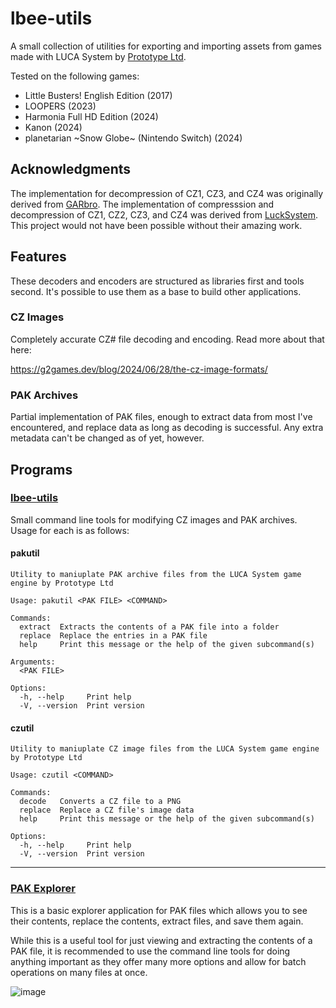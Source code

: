# lbee-utils
A small collection of utilities for exporting and importing assets from games
made with LUCA System by [Prototype Ltd](https://www.prot.co.jp/).

Tested on the following games:
 - Little Busters! English Edition (2017)
 - LOOPERS (2023)
 - Harmonia Full HD Edition (2024)
 - Kanon (2024)
 - planetarian \~Snow Globe~ (Nintendo Switch) (2024)

## Acknowledgments
The implementation for decompression of CZ1, CZ3, and CZ4 was originally
derived from [GARbro](https://github.com/morkt/GARbro/). The implementation of
compresssion and decompression of CZ1, CZ2, CZ3, and CZ4 was derived from
[LuckSystem](https://github.com/wetor/LuckSystem). This project would not have
been possible without their amazing work.

## Features
These decoders and encoders are structured as libraries first and tools second.
It's possible to use them as a base to build other applications.

### CZ Images
Completely accurate CZ# file decoding and encoding. Read more about that here:

https://g2games.dev/blog/2024/06/28/the-cz-image-formats/

### PAK Archives
Partial implementation of PAK files, enough to extract data from most I've
encountered, and replace data as long as decoding is successful. Any extra
metadata can't be changed as of yet, however.

## Programs

### [lbee-utils](https://github.com/G2-Games/lbee-utils/releases/tag/utils-0.1.0)
Small command line tools for modifying CZ images and PAK archives. Usage for each
is as follows:

#### pakutil
```
Utility to maniuplate PAK archive files from the LUCA System game engine by Prototype Ltd

Usage: pakutil <PAK FILE> <COMMAND>

Commands:
  extract  Extracts the contents of a PAK file into a folder
  replace  Replace the entries in a PAK file
  help     Print this message or the help of the given subcommand(s)

Arguments:
  <PAK FILE>  

Options:
  -h, --help     Print help
  -V, --version  Print version
```

#### czutil
```
Utility to maniuplate CZ image files from the LUCA System game engine by Prototype Ltd

Usage: czutil <COMMAND>

Commands:
  decode   Converts a CZ file to a PNG
  replace  Replace a CZ file's image data
  help     Print this message or the help of the given subcommand(s)

Options:
  -h, --help     Print help
  -V, --version  Print version
```
------

### [PAK Explorer](https://github.com/G2-Games/lbee-utils/releases/tag/explorer-0.1.1)
This is a basic explorer application for PAK files which allows you to see
their contents, replace the contents, extract files, and save them again.

While this is a useful tool for just viewing and extracting the contents of 
a PAK file, it is recommended to use the command line tools for doing 
anything important as  they offer many more options and allow for batch 
operations on many files at once.

![image](https://github.com/user-attachments/assets/0ae93c40-a951-45a7-b5ee-17b60aa96157)
